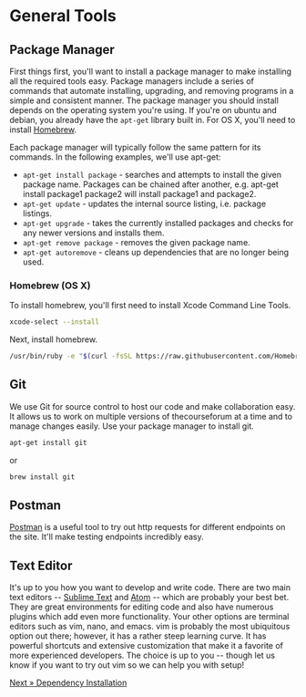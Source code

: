 # General Tools

## Package Manager

First things first, you'll want to install a package manager to make installing all the required tools easy. Package managers include a series of commands that automate installing, upgrading, and removing programs in a simple and consistent manner. The package manager you should install depends on the operating system you're using. If you're on ubuntu and debian, you already have the `apt-get` library built in. For OS X, you'll need to install [Homebrew](http://brew.sh).

Each package manager will typically follow the same pattern for its commands. In the following examples, we'll use apt-get:
- `apt-get install package` - searches and attempts to install the given package name. Packages can be chained after another, e.g. apt-get install package1 package2 will install package1 and package2.
- `apt-get update` - updates the internal source listing, i.e. package listings.
- `apt-get upgrade` - takes the currently installed packages and checks for any newer versions and installs them.
- `apt-get remove package` - removes the given package name.
- `apt-get autoremove` - cleans up dependencies that are no longer being used.

### Homebrew (OS X)

To install homebrew, you'll first need to install Xcode Command Line Tools.

```sh
xcode-select --install
```

Next, install homebrew.

```sh
/usr/bin/ruby -e "$(curl -fsSL https://raw.githubusercontent.com/Homebrew/install/master/install)"
```

## Git

We use Git for source control to host our code and make collaboration easy. It allows us to work on multiple versions of thecourseforum at a time and to manage changes easily. Use your package manager to install git.

```sh
apt-get install git
```
or
```sh
brew install git
```

## Postman

[Postman](https://www.getpostman.com/) is a useful tool to try out http requests for different endpoints on the site. It'll make testing endpoints incredibly easy.

## Text Editor

It's up to you how you want to develop and write code. There are two main text editors -- [Sublime Text](https://www.sublimetext.com/) and [Atom](https://atom.io/) -- which are probably your best bet. They are great environments for editing code and also have numerous plugins which add even more functionality. Your other options are terminal editors such as vim, nano, and emacs. vim is probably the most ubiquitous option out there; however, it has a rather steep learning curve. It has powerful shortcuts and extensive customization that make it a favorite of more experienced developers. The choice is up to you -- though let us know if you want to try out vim so we can help you with setup!

[Next &raquo; Dependency Installation](/01-setup/03-dependencies.md)
